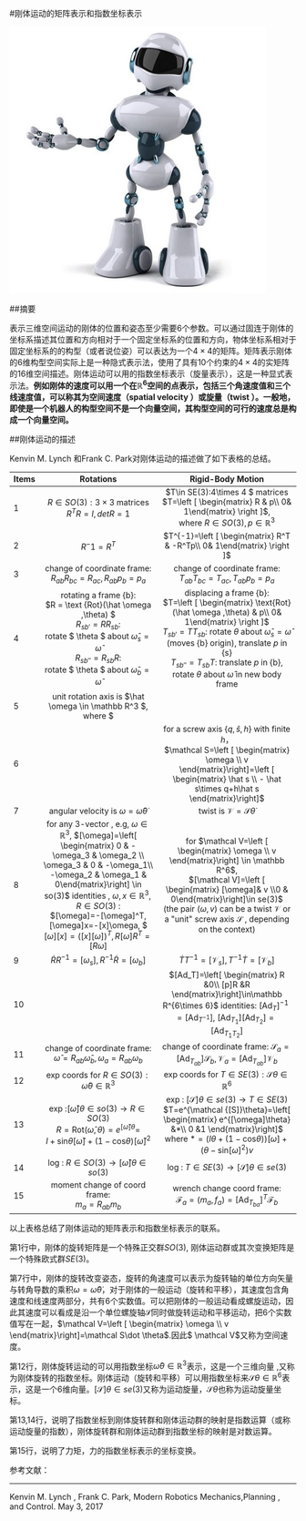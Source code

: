 #刚体运动的矩阵表示和指数坐标表示

![智能机器人](image/智能机器人.jpg)

##摘要

表示三维空间运动的刚体的位置和姿态至少需要6个参数。可以通过固连于刚体的坐标系描述其位置和方向相对于一个固定坐标系的位置和方向，物体坐标系相对于固定坐标系的的构型（或者说位姿）可以表达为一个$4\times 4$的矩阵。矩阵表示刚体的6维构型空间实际上是一种隐式表示法，使用了具有10个约束的$4\times 4$的实矩阵的16维空间描述。刚体运动可以用的指数坐标表示（旋量表示），这是一种显式表示法。**例如刚体的速度可以用一个在$\mathbb R^6$空间的点表示，包括三个角速度值和三个线速度值，可以称其为空间速度（spatial velocity ）或旋量（twist ）。一般地，即使是一个机器人的构型空间不是一个向量空间，其构型空间的可行的速度总是构成一个向量空间。**

##刚体运动的描述

Kenvin M. Lynch 和Frank C. Park对刚体运动的描述做了如下表格的总结。

| Items |                Rotations                 |            Rigid-Body Motion             |
| ----- | :--------------------------------------: | :--------------------------------------: |
| 1     | $R\in SO(3):3\times 3$ matrices <br>$R^TR=I, det R=1$ | $T\in SE(3):4\times 4 $ matrices <br> $T=\left [  \begin{matrix} R & p\\ 0& 1\end{matrix} \right ]$, <br> where $R\in SO(3), p\in \mathbb R^3$ |
| 2     |                $R^-1=R^T$                | $T^{-1}=\left [  \begin{matrix} R^T & -R^Tp\\ 0& 1\end{matrix} \right ]$ |
| 3     | change of coordinate frame:<br> $R_{ab}R_{bc}=R_{ac}, R_{ab}p_b=p_a$ | change of coordinate frame:<br> $T_{ab}T_{bc}=T_{ac}, T_{ab}p_b=p_a$ |
| 4     | rotating a frame {b}: <br>  $R = \text {Rot}(\hat \omega ,\theta) $<br> $R_{sb'}=RR_{sb} :$<br> rotate $ \theta $ about $\hat \omega _s=\hat \omega$<br>  $R_{sb''}=R_{sb}R :$<br> rotate $ \theta $ about $\hat \omega _b=\hat \omega$ | displacing a frame {b}: <br> $T=\left [  \begin{matrix} \text{Rot}(\hat \omega ,\theta) & p\\ 0& 1\end{matrix} \right ]$ <br> $T_{sb'}=TT_{sb}$: rotate $\theta$ about $\hat \omega_s=\hat \omega$ (moves {b} origin), translate $p$ in {s} <br> $T_{sb''}=T_{sb}T$: translate $p$ in {b}, rotate $\theta$ about $\hat \omega$ in new body frame |
| 5     | unit rotation axis is $\hat \omega \in \mathbb R^3 $, where $||\hat \omega||=1$ | "unit" screw axis is $\mathcal S=\left [ \begin{matrix} \omega \\ v \end{matrix}\right] \in \mathbb R^6$, where either (i) $||\omega||=1 $ or (ii) $\omega=0$ and $||v||=1$ |
| 6     |                                          | for a screw axis $\{q, \hat s,h\}$ with finite $h$，<br> $\mathcal S=\left [ \begin{matrix} \omega \\ v \end{matrix}\right]=\left [ \begin{matrix} \hat s \\ - \hat s\times q+h\hat s \end{matrix}\right]$ |
| 7     | angular velocity is $\omega =\hat \omega\dot \theta$ | twist is $\mathcal V=\mathcal S\dot \theta$ |
| 8     | for any 3-vector , e.g, $\omega \in \mathbb R^3$, $[\omega]=\left[ \begin{matrix}   0 & -\omega_3 & \omega_2 \\ \omega_3 & 0 & -\omega_1\\ -\omega_2 & \omega_1 & 0\end{matrix}\right] \in so(3)$  identities , $\omega, x \in \mathbb R^3, R\in SO(3)$ :<br> $[\omega]=-[\omega]^T, [\omega]x=-[x]\omega, $<br> $[\omega ][x]=([x][\omega])^T, R[\omega]R^T=[R\omega]$ | for $\mathcal V=\left [ \begin{matrix} \omega \\ v \end{matrix}\right] \in \mathbb R^6$,<br> $[\mathcal V]=\left [ \begin{matrix} [\omega]& v \\0 & 0\end{matrix}\right]\in se(3)$ <br> (the pair ($\omega, v$) can be a twist $\mathcal V$ or a "unit" screw axis $\mathcal S$ , depending on the context) |
| 9     | $\dot R R^{-1}=[\omega_s], R^{-1}\dot R=[\omega_b]$ | $\dot TT^{-1}=[\mathcal V_s], T^{-1}\dot T=[\mathcal V_b]$ |
| 10    |                                          | $[Ad_T]=\left[ \begin{matrix} R &0\\ [p]R &R \end{matrix}\right]\in\mathbb R^{6\times 6}$ identities: $[\text{Ad}_T]^{-1}=[\text{Ad}_{T^{-1}}]$, $[\text{Ad}_{T_1}][\text{Ad}_{T_2}]=[\text{Ad}_{T_1T_2}]$ |
| 11    | change of coordinate frame:<br> $\hat \omega=R_{ab}\hat\omega_b, \omega_a=R_{ab}\omega_b$ | change of coordinate frame: $\mathcal S_a=[\text{Ad}_{T_{ab}}]\mathcal S_b, \mathcal V_a=[\text{Ad}_{T_{ab}}]\mathcal V_b$ |
| 12    | exp coords for $R\in SO(3): \hat\omega\theta \in \mathbb R^3$ | exp coords for $T\in SE(3) : \mathcal S\theta\in \mathbb R^6$ |
| 13    | exp :$[\hat \omega]\theta \in so(3)\to R\in SO(3)$<br> $R=\text {Rot}(\hat \omega,\theta)=e^{[\hat \omega]\theta}=$<br> $I+\text{sin}\theta [\hat\omega]+(1-\text{cos}\theta)[\hat\omega ]^2$ | exp : $[\mathcal S]\theta\in se(3)\to T\in SE(3)$<br> $T=e^{\mathcal {[S]}\theta}=\left[ \begin{matrix} e^{[\omega]\theta} &*\\ 0 &1 \end{matrix}\right]$  <br> where $* =(I\theta+(1-\text {cos}\theta))[\omega]+(\theta-\text{sin}[\omega]^2)v$ |
| 14    | log : $R\in SO(3)\to [\hat\omega]\theta \in so(3)$ | log : $T\in SE(3)\to [\mathcal S]\theta \in se(3)$ |
| 15    | moment change of coord frame: <br> $m_a=R_{ab}m_b$ | wrench change coord frame:<br> $\mathcal F_a=(m_a,f_a)=[\text {Ad}_{T_{ba}}]^T\mathcal F_b$ |

以上表格总结了刚体运动的矩阵表示和指数坐标表示的联系。

第1行中，刚体的旋转矩阵是一个特殊正交群$SO(3)$, 刚体运动群或其次变换矩阵是一个特殊欧式群$SE(3)$。

第7行中，刚体的旋转改变姿态，旋转的角速度可以表示为旋转轴的单位方向矢量与转角导数的乘积$\omega =\hat \omega\dot \theta$，对于刚体的一般运动（旋转和平移），其速度包含角速度和线速度两部分，共有6个实数值。可以把刚体的一般运动看成螺旋运动，因此其速度可以看成是沿一个单位螺旋轴$\mathcal S$同时做旋转运动和平移运动，把6个实数值写在一起，$\mathcal V=\left [ \begin{matrix} \omega \\ v \end{matrix}\right]=\mathcal S\dot \theta$.因此$ \mathcal V$又称为空间速度。

第12行，刚体旋转运动的可以用指数坐标$\hat \omega\theta \in \mathbb R^3$表示，这是一个三维向量 ,又称为刚体旋转的指数坐标。刚体运动（旋转和平移）可以用指数坐标来$\mathcal S\theta\in \mathbb R^6$表示，这是一个6维向量。$[\mathcal S]\theta\in se(3)$又称为运动旋量，$\mathcal   S\theta$也称为运动旋量坐标。

第13,14行，说明了指数坐标到刚体旋转群和刚体运动群的映射是指数运算（或称运动旋量的指数），刚体旋转群和刚体运动群到指数坐标的映射是对数运算。

第15行，说明了力矩，力的指数坐标表示的坐标变换。



参考文献：

----

Kenvin M. Lynch , Frank C. Park, Modern Robotics Mechanics,Planning , and Control. May 3, 2017